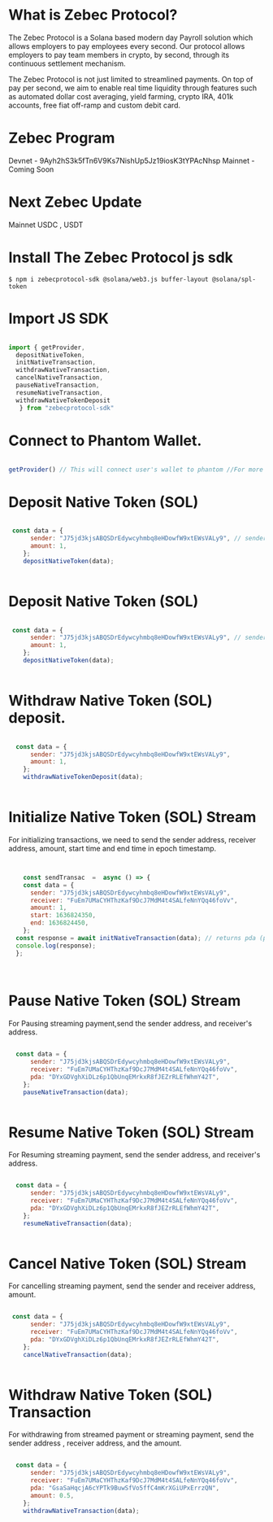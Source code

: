 # What is Zebec Protocol?

The Zebec Protocol is a Solana based modern day Payroll solution which allows employers to pay employees every second. Our protocol allows employers to pay team members in crypto, by second, through its continuous settlement mechanism. 

The Zebec Protocol is not just limited to streamlined payments. On top of pay per second, we aim to enable real time liquidity through features such as automated dollar cost averaging, yield farming, crypto IRA,  401k accounts, free fiat off-ramp and custom debit card.

# Zebec Program

Devnet - 9Ayh2hS3k5fTn6V9Ks7NishUp5Jz19iosK3tYPAcNhsp
Mainnet - Coming Soon

# Next Zebec Update

Mainnet USDC , USDT


# Install The Zebec Protocol js sdk 

`$ npm i zebecprotocol-sdk @solana/web3.js buffer-layout @solana/spl-token`

# Import JS SDK

```javascript

import { getProvider,
  depositNativeToken,
  initNativeTransaction,
  withdrawNativeTransaction,
  cancelNativeTransaction,
  pauseNativeTransaction,
  resumeNativeTransaction,
  withdrawNativeTokenDeposit
   } from "zebecprotocol-sdk"


```

# Connect to Phantom Wallet.

```javascript

getProvider() // This will connect user's wallet to phantom //For more info visit https://docs.phantom.app/

```

# Deposit Native Token (SOL)

```javascript

 const data = {
      sender: "J75jd3kjsABQSDrEdywcyhmbq8eHDowfW9xtEWsVALy9", // sender defines owner wallet address from where token is deducted.
      amount: 1,
    };
    depositNativeToken(data);
    
```

# Deposit Native Token (SOL)

```javascript

 const data = {
      sender: "J75jd3kjsABQSDrEdywcyhmbq8eHDowfW9xtEWsVALy9", // sender defines owner wallet address from where token is deducted.
      amount: 1,
    };
    depositNativeToken(data);
    
```

# Withdraw Native Token (SOL) deposit.

```javascript

  const data = {
      sender: "J75jd3kjsABQSDrEdywcyhmbq8eHDowfW9xtEWsVALy9",
      amount: 1,
    };
    withdrawNativeTokenDeposit(data);
    
```


# Initialize Native Token (SOL) Stream

For initializing transactions, we need to send the sender address, receiver address, amount, start time and end time in epoch timestamp.

```javascript


    const sendTransac  =  async () => {
    const data = {
      sender: "J75jd3kjsABQSDrEdywcyhmbq8eHDowfW9xtEWsVALy9",
      receiver: "FuEm7UMaCYHThzKaf9DcJ7MdM4t4SALfeNnYQq46foVv",
      amount: 1,
      start: 1636824350,
      end: 1636824450,
    };
  const response = await initNativeTransaction(data); // returns pda (pda is needed for withdraw)
  console.log(response);
  };
  
  
```

# Pause Native Token (SOL) Stream

For Pausing streaming payment,send the sender address, and receiver's address.

```javascript

  const data = {
      sender: "J75jd3kjsABQSDrEdywcyhmbq8eHDowfW9xtEWsVALy9",
      receiver: "FuEm7UMaCYHThzKaf9DcJ7MdM4t4SALfeNnYQq46foVv",
      pda: "DYxGDVghXiDLz6p1QbUnqEMrkxR8fJEZrRLEfWhmY42T", 
    };
    pauseNativeTransaction(data);
    
```

# Resume Native Token (SOL) Stream

For Resuming streaming payment, send the sender address, and receiver's address.

```javascript

  const data = {
      sender: "J75jd3kjsABQSDrEdywcyhmbq8eHDowfW9xtEWsVALy9",
      receiver: "FuEm7UMaCYHThzKaf9DcJ7MdM4t4SALfeNnYQq46foVv",
      pda: "DYxGDVghXiDLz6p1QbUnqEMrkxR8fJEZrRLEfWhmY42T",
    };
    resumeNativeTransaction(data);
    
  ```
# Cancel Native Token (SOL) Stream
For cancelling streaming payment, send the sender and receiver address, amount.

```javascript

 const data = {
      sender: "J75jd3kjsABQSDrEdywcyhmbq8eHDowfW9xtEWsVALy9",
      receiver: "FuEm7UMaCYHThzKaf9DcJ7MdM4t4SALfeNnYQq46foVv",
      pda: "DYxGDVghXiDLz6p1QbUnqEMrkxR8fJEZrRLEfWhmY42T",
    };
    cancelNativeTransaction(data);
    
  ```
 # Withdraw Native Token (SOL) Transaction

For withdrawing from streamed payment or streaming payment, send the sender address , receiver address, and the amount.

```javascript

  const data = {
      sender: "J75jd3kjsABQSDrEdywcyhmbq8eHDowfW9xtEWsVALy9",
      receiver: "FuEm7UMaCYHThzKaf9DcJ7MdM4t4SALfeNnYQq46foVv",
      pda: "GsaSaHqcjA6cYPTk9BuwSfVo5ffC4mKrXGiUPxErrzQN",
      amount: 0.5,
    };
    withdrawNativeTransaction(data);
    
  ```

